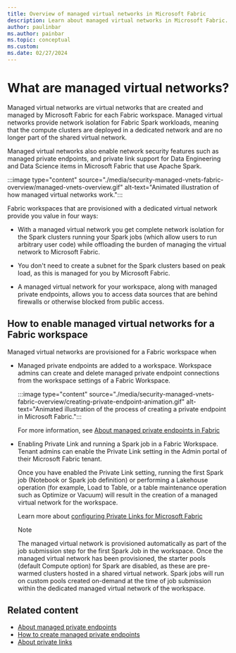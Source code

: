 ```yaml
---
title: Overview of managed virtual networks in Microsoft Fabric
description: Learn about managed virtual networks in Microsoft Fabric.
author: paulinbar
ms.author: painbar
ms.topic: conceptual
ms.custom:
ms.date: 02/27/2024
---
```


# What are managed virtual networks?

Managed virtual networks are virtual networks that are created and managed by Microsoft Fabric for each Fabric workspace. Managed virtual networks provide network isolation for Fabric Spark workloads, meaning that the compute clusters are deployed in a dedicated network and are no longer part of the shared virtual network.

Managed virtual networks also enable network security features such as managed private endpoints, and private link support for Data Engineering and Data Science items in Microsoft Fabric that use Apache Spark.

:::image type="content" source="./media/security-managed-vnets-fabric-overview/managed-vnets-overview.gif" alt-text="Animated illustration of how managed virtual networks work.":::

Fabric workspaces that are provisioned with a dedicated virtual network provide you value in four ways:

* With a managed virtual network you get complete network isolation for the Spark clusters running your Spark jobs (which allow users to run arbitrary user code) while offloading the burden of managing the virtual network to Microsoft Fabric.

* You don't need to create a subnet for the Spark clusters based on peak load, as this is managed for you by Microsoft Fabric.

* A managed virtual network for your workspace, along with managed private endpoints, allows you to access data sources that are behind firewalls or otherwise blocked from public access.

## How to enable managed virtual networks for a Fabric workspace

Managed virtual networks are provisioned for a Fabric workspace when

* Managed private endpoints are added to a workspace. Workspace admins can create and delete managed private endpoint connections from the workspace settings of a Fabric Workspace.

    :::image type="content" source="./media/security-managed-vnets-fabric-overview/creating-private-endpoint-animation.gif" alt-text="Animated illustration of the process of creating a private endpoint in Microsoft Fabric.":::

    For more information, see [About managed private endpoints in Fabric](./security-managed-private-endpoints-overview.md)

* Enabling Private Link and running a Spark job in a Fabric Workspace. Tenant admins can enable the Private Link setting in the Admin portal of their Microsoft Fabric tenant.

    Once you have enabled the Private Link setting, running the first Spark job (Notebook or Spark job definition) or performing a Lakehouse operation (for example, Load to Table, or a table maintenance operation such as Optimize or Vacuum) will result in the creation of a managed virtual network for the workspace.

    Learn more about [configuring Private Links for Microsoft Fabric](./security-private-links-overview.md)

    > [!NOTE]
    > The managed virtual network is provisioned automatically as part of the job submission step for the first Spark Job in the workspace. Once the managed virtual network has been provisioned, the starter pools (default Compute option) for Spark are disabled, as these are pre-warmed clusters hosted in a shared virtual network. Spark jobs will run on custom pools created on-demand at the time of job submission within the dedicated managed virtual network of the workspace.

## Related content

* [About managed private endpoints](./security-managed-private-endpoints-overview.md)
* [How to create managed private endpoints](./security-managed-private-endpoints-create.md)
* [About private links](./security-private-links-overview.md)